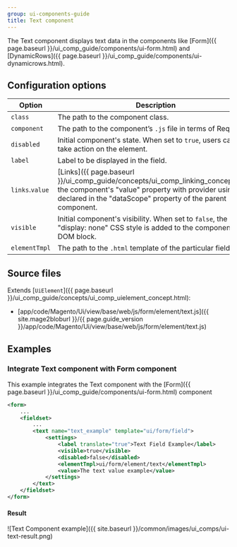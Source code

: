 ```yaml
---
group: ui-components-guide
title: Text component
---
```


The Text component displays text data in the components like [Form]({{ page.baseurl }}/ui_comp_guide/components/ui-form.html) and [DynamicRows]({{ page.baseurl }}/ui_comp_guide/components/ui-dynamicrows.html).

## Configuration options

| Option | Description | Type | Default |
| --- | --- | --- | --- |
| `class` | The path to the component class. | String | `Magento\Ui\Component\Form\Element\DataType\Text` |
| `component` | The path to the component’s `.js` file in terms of RequireJS. | String | `Magento_Ui/js/form/element/text` |
| `disabled` | Initial component's state. When set to `true`, users can't take action on the element. | Boolean | `false` |
| `label` | Label to be displayed in the field. | String | `''` |
| `links`.`value` | [Links]({{ page.baseurl }}/ui_comp_guide/concepts/ui_comp_linking_concept.html) the component's "value" property with provider using the declared in the "dataScope" property of the parent component. | String | `${ $.provider }:${ $.dataScope }` |
| `visible` | Initial component's visibility. When set to `false`, the "display: none" CSS style is added to the component's DOM block. | Boolean | `true` |
| `elementTmpl` | The path to the `.html` template of the particular field type. | String | `ui/form/element/text` |

## Source files

Extends [`UiElement`]({{ page.baseurl }}/ui_comp_guide/concepts/ui_comp_uielement_concept.html):

-  [app/code/Magento/Ui/view/base/web/js/form/element/text.js]({{ site.mage2bloburl }}/{{ page.guide_version }}/app/code/Magento/Ui/view/base/web/js/form/element/text.js)

## Examples

### Integrate Text component with Form component

This example integrates the Text component with the [Form]({{ page.baseurl }}/ui_comp_guide/components/ui-form.html) component

```xml
<form>
    ...
    <fieldset>
        ...
        <text name="text_example" template="ui/form/field">
            <settings>
                <label translate="true">Text Field Example</label>
                <visible>true</visible>
                <disabled>false</disabled>
                <elementTmpl>ui/form/element/text</elementTmpl>
                <value>The text value example</value>
            </settings>
        </text>
    </fieldset>
</form>
```

#### Result

![Text Component example]({{ site.baseurl }}/common/images/ui_comps/ui-text-result.png)
